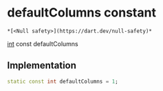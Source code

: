 


# defaultColumns constant




    *[<Null safety>](https://dart.dev/null-safety)*


[int](https://api.flutter.dev/flutter/dart-core/int-class.html) const defaultColumns
  







## Implementation

```dart
static const int defaultColumns = 1;


```







